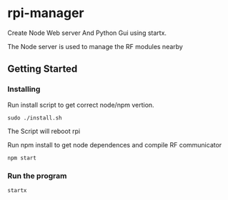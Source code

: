 # rpi-manager

Create Node Web server And Python Gui using startx.

The Node server is used to manage the RF modules nearby

## Getting Started

### Installing

Run install script to get correct node/npm vertion.

```
sudo ./install.sh
```

The Script will reboot rpi

Run npm install to get node dependences and compile RF communicator

```
npm start
```

### Run the program

```
startx
```